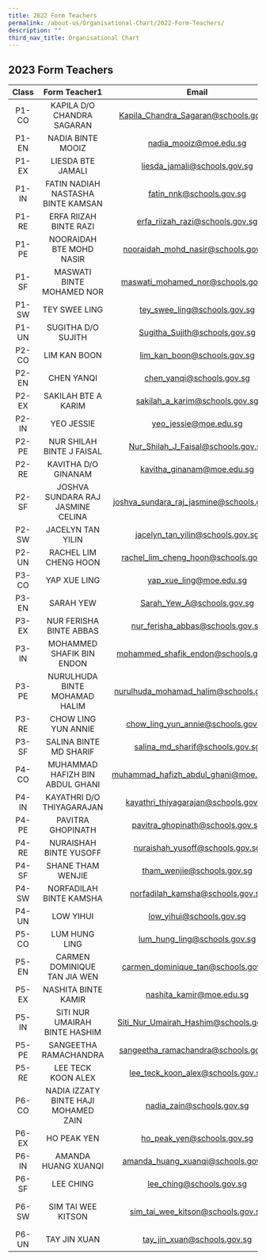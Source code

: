 ```yaml
---
title: 2022 Form Teachers
permalink: /about-us/Organisational-Chart/2022-Form-Teachers/
description: ""
third_nav_title: Organisational Chart
---
```

## 2023 Form Teachers

|  Class |             Form Teacher1            |                   Email                   |              Form Teacher2              |                    Email                   |
|:------:|:------------------------------------:|:-----------------------------------------:|:---------------------------------------:|:------------------------------------------:|
|  P1-CO |      KAPILA D/O CHANDRA SAGARAN      |   Kapila_Chandra_Sagaran@schools.gov.sg   |           TAN YEN LIN JESSICA           |     tan_yen_lin_jessica@schools.gov.sg     |
|  P1-EN |           NADIA BINTE MOOIZ          |           nadia_mooiz@moe.edu.sg          |                 CHEN WEI                |           Chen_Wei@schools.gov.sg          |
|  P1-EX |           LIESDA BTE JAMALI          |        liesda_jamali@schools.gov.sg       |            GOH MEI JUAN JEAN            |      goh_mei_juan_jean@schools.gov.sg      |
|  P1-IN |  FATIN NADIAH NASTASHA BINTE KAMSAN  |          fatin_nnk@schools.gov.sg         |           LIN WEIHENG, VICTOR           |      Lin_Weiheng_Victor@schools.gov.sg     |
|  P1-RE |        ERFA RIIZAH BINTE RAZI        |      erfa_riizah_razi@schools.gov.sg      |                CHIA JAEL                |          chia_jael@schools.gov.sg          |
|  P1-PE |       NOORAIDAH BTE MOHD NASIR       |     nooraidah_mohd_nasir@schools.gov.sg   |                LU QIULING               |         lu_qiuling@schools.gov.sg          |
|  P1-SF |       MASWATI BINTE MOHAMED NOR      |     maswati_mohamed_nor@schools.gov.sg    |         NUR FADHILLAH BINTE MUSA        |      Nur_fadhillah_MUSA@schools.gov.sg     |
|  P1-SW |             TEY SWEE LING            |        tey_swee_ling@schools.gov.sg       |           MAZLENNY BTE MOSRAN           |       mazlenny_mosran@schools.gov.sg       |
|  P1-UN |          SUGITHA D/O SUJITH          |       Sugitha_Sujith@schools.gov.sg       |               SIM JIAK HO               |         sim_jiak_ho@schools.gov.sg         |
|  P2-CO |             LIM KAN BOON             |        lim_kan_boon@schools.gov.sg        |                SARAH YEW                |         Sarah_Yew_A@schools.gov.sg         |
|  P2-EN |              CHEN YANQI              |         chen_yanqi@schools.gov.sg         |           ROHANI BTE AHMAD ASI          |       rohani_ahmad_asi@schools.gov.sg      |
|  P2-EX |          SAKILAH BTE A KARIM         |       sakilah_a_karim@schools.gov.sg      |             AW JIA YU EUNICE            |       aw_jia_yu_eunice@schools.gov.sg      |
|  P2-IN |              YEO JESSIE              |           yeo_jessie@moe.edu.sg           |              ONG SIEW LIAN              |        ong_siew_lian@schools.gov.sg        |
|  P2-PE |       NUR SHILAH BINTE J FAISAL      |     Nur_Shilah_J_Faisal@schools.gov.sg    |            DAVID TEO KAI MING           |      David_Teo_Kai_Ming@schools.gov.sg     |
|  P2-RE |          KAVITHA D/O GINANAM         |         kavitha_ginanam@moe.edu.sg        |               GAO QINGFANG              |         gao_qingfang@schools.gov.sg        |
|  P2-SF |   JOSHVA SUNDARA RAJ JASMINE CELINA  | joshva_sundara_raj_jasmine@schools.gov.sg |            HU XUELING, OLIVIA           |      hu_xueling_olivia@schools.gov.sg      |
|  P2-SW |           JACELYN TAN YILIN          |      jacelyn_tan_yilin@schools.gov.sg     |               KUMAR HARINI              |         Kumar_Harini@schools.gov.sg        |
|  P2-UN |         RACHEL LIM CHENG HOON        |    rachel_lim_cheng_hoon@schools.gov.sg   |               POON SZE YI               |         poon_sze_yi@schools.gov.sg         |
|  P3-CO |             YAP XUE LING             |          yap_xue_ling@moe.edu.sg          |           MAKHFADZAH ABU BAKAR          |     makhfadzah_abu_bakar@schools.gov.sg    |
|  P3-EN |               SARAH YEW              |         Sarah_Yew_A@schools.gov.sg        |           POH TING YAN EVELYN           |     evelyn_poh_ting_yan@schools.gov.sg     |
|  P3-EX |        NUR FERISHA BINTE ABBAS       |      nur_ferisha_abbas@schools.gov.sg     |                WANG MANLI               |          wang_manli@schools.gov.sg         |
|  P3-IN |       MOHAMMED SHAFIK BIN ENDON      |    mohammed_shafik_endon@schools.gov.sg   |               ANG WEN HUI               |         Ang_Wen_Hui@schools.gov.sg         |
|  P3-PE |     NURULHUDA BINTE MOHAMAD HALIM    |   nurulhuda_mohamad_halim@schools.gov.sg  |                LI MEIJUAN               |            li_meijuan@moe.edu.sg           |
|  P3-RE |          CHOW LING YUN ANNIE         |     chow_ling_yun_annie@schools.gov.sg    |         RALPH PAUL CHAN ZHI WEI         |     Ralph_Paul_Chan_Zhi@schools.gov.sg     |
|  P3-SF |        SALINA BINTE MD SHARIF        |      salina_md_sharif@schools.gov.sg      |                 LEE XUAN                |           lee_xuan@schools.gov.sg          |
|  P4-CO |    MUHAMMAD HAFIZH BIN ABDUL GHANI   |   muhammad_hafizh_abdul_ghani@moe.edu.sg  |           LEONG CHOI YEN AGNES          |     leong_choi_yen_agnes@schools.gov.sg    |
|  P4-IN |       KAYATHRI D/O THIYAGARAJAN      |    kayathri_thiyagarajan@schools.gov.sg   |        SAFIYAH SALMI BINTE OTHMAN       |     safiyah_salmi_othman@schools.gov.sg    |
|  P4-PE |           PAVITRA GHOPINATH          |      pavitra_ghopinath@schools.gov.sg     |           GLORIA WONG YAN ZHEN          |       gloria_wong_yan_zhen@moe.edu.sg      |
|  P4-RE |        NURAISHAH BINTE YUSOFF        |      nuraishah_yusoff@schools.gov.sg      |            SEAH WAN YAN MARY            |      seah_wan_yan_mary@schools.gov.sg      |
|  P4-SF |           SHANE THAM WENJIE          |         tham_wenjie@schools.gov.sg        |             CHOONG PIK HUEI             |       choong_pik_huei@schools.gov.sg       |
|  P4-SW |        NORFADILAH BINTE KAMSHA       |      norfadilah_kamsha@schools.gov.sg     |               TAN SEE SAME              |         tan_see_same@schools.gov.sg        |
|  P4-UN |               LOW YIHUI              |          low_yihui@schools.gov.sg         |                NG YU CHAN               |          Ng_Yu_Chan@schools.gov.sg         |
|  P5-CO |             LUM HUNG LING            |        lum_hung_ling@schools.gov.sg       |           BALASUBRAMANIAN DEVI          |     balasubramanian_devi@schools.gov.sg    |
|  P5-EN |     CARMEN DOMINIQUE TAN JIA WEN     |    carmen_dominique_tan@schools.gov.sg    |     MUHAMMAD HASYIM BIN MOHAMAD ISA     |   Muhammad_hasyim_MOHAMAD@schools.gov.sg   |
|  P5-EX |          NASHITA BINTE KAMIR         |          nashita_kamir@moe.edu.sg         |                NG HUI MIN               |         ng_hui_min_c@schools.gov.sg        |
|  P5-IN |     SITI NUR UMAIRAH BINTE HASHIM    |   Siti_Nur_Umairah_Hashim@schools.gov.sg  |                LUA LI WEN               |          lua_li_wen@schools.gov.sg         |
|  P5-PE |         SANGEETHA RAMACHANDRA        |    sangeetha_ramachandra@schools.gov.sg   |           POH ZHI QIN, LIONEL           |      poh_zhi_qin_lionel@schools.gov.sg     |
|  P5-RE |          LEE TECK KOON ALEX          |     lee_teck_koon_alex@schools.gov.sg     |     KALAISELVAN S/O BALASUBRAMANIAM     | kalaiselvan_balasubramaniam@schools.gov.sg |
|  P6-CO | NADIA IZZATY BINTE HAJI MOHAMED ZAIN |         nadia_zain@schools.gov.sg         |               LAL BHARWANI              |         lal_bharwani@schools.gov.sg        |
|  P6-EX |              HO PEAK YEN             |         ho_peak_yen@schools.gov.sg        |           IZZATI BINTE IBRAHIM          |        Izzati_Ibrahim@schools.gov.sg       |
|  P6-IN |          AMANDA HUANG XUANQI         |     amanda_huang_xuanqi@schools.gov.sg    |         SERI MUSLIHAH BTE MD NOR        |     seri_muslihah_md_nor@schools.gov.sg    |
|  P6-SF |               LEE CHING              |          lee_ching@schools.gov.sg         |          LIM SOON KEONG JOSEPH          |    Lim_Soon_Keong_Joseph@schools.gov.sg    |
|  P6-SW |          SIM TAI WEE KITSON          |     sim_tai_wee_kitson@schools.gov.sg     | VASAGI D/O VADIVEL MRS VASAGI KUMARASEN |       vasagi_kumarasen@schools.gov.sg      |
|  P6-UN |             TAY JIN XUAN             |        tay_jin_xuan@schools.gov.sg        |              ZHUO CANGYUAN              |        zhuo_cangyuan@schools.gov.sg        |